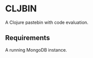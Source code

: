 CLJBIN
======

A Clojure pastebin with code evaluation.

Requirements
------------

A running MongoDB instance.

